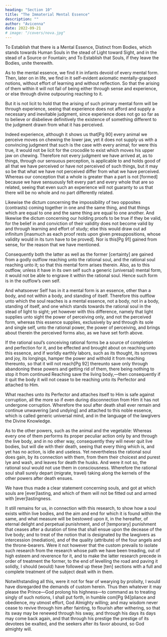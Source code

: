 ```yaml
---
heading: "Section 10"
title: "The Immaterial Mental Essence"
description: ""
author: "Avicenna"
date: 2022-09-21
# image: "/covers/nova.jpg"
---
```




To Establish that there is a Mental Essence, Distinct from Bodies, which stands towards Human Souls in the stead of Light toward Sight, and in the stead of a Source or Fountain; and To Establish that Souls, if they leave the Bodies, unite therewith.

As to the mental essence, we find it in infants devoid of every mental form. Then, later on in life, we find in it self-evident axiomatic mentally-grasped notions, without effort of learning and without reflection. So that the arising of them within it will not fail of being either through sense and experience, or else through divine outpouring reaching to it. 

But it is not licit to hold that the arising of such primary mental form will be through experience, seeing that experience does not afford and supply a necessary and inevitable judgment, since experience does not go so far as to believe or disbelieve definitively the existence of something different to the judgment drawn from what it has perceived. 

Indeed experience, although it shows us that[Pg 90] every animal we perceive moves on chewing the lower jaw, yet it does not supply us with a convincing judgment that such is the case with every animal; for were this true, it would not be licit for the crocodile to exist which moves his upper jaw on chewing. Therefore not every judgment we have arrived at, as to things, through our sensuous perception, is applicable to and holds good of all that we have perceived or have not perceived of such things, but it may so be that what we have not perceived differ from what we have perceived. Whereas our conception that a whole is greater than a part is not [formed] because we have sensuously felt every part and every whole that are so related, seeing that even such an experience will not guaranty to us that there will be no whole and no part differently related.

Likewise the dictum concerning the impossibility of two opposites (contrasts) coming together in one and the same thing, and that things which are equal to one and the same thing are equal to one another. And likewise the dictum concerning our holding proofs to be true if they be valid, for the belief in and conviction of their validity does not become valid by and through learning and effort of study; else this would draw out ad infinitum [inasmuch as each proof rests upon given presuppositions, whose validity would in its turn have to be proved]. Nor is this[Pg 91] gained from sense, for the reason that we have mentioned. 

Consequently both the latter as well as the former [certainty] are gained from a godly outflow reaching unto the rational soul, and the rational soul reaching unto it; so that this mental form arises therein. Also, as to this outflow, unless it have in its own self such a generic (universal) mental form, it would not be able to engrave it within the rational soul. Hence such form is in the outflow’s own self.

And whatsoever Self has in it a mental form is an essence, other than a body, and not within a body, and standing of itself. Therefore this outflow unto which the soul reaches is a mental essence, not a body, not in a body, standing of itself, and one which stands towards the rational soul in the stead of light to sight; yet however with this difference, namely that light supplies unto sight the power of perceiving only, and not the perceived form, whereas this essence supplies, exclusively by and through its sole and single self, unto the rational power, the power of perceiving, and brings about therein the perceived forms also, as we have set forth above.

If the rational soul’s conceiving rational forms be a source of completion and perfection for it, and be effected and brought about on reaching unto this essence, and if worldly earthly labors, such as its thought, its sorrows and joy, its longings, hamper the power and withold it from reaching thereunto, so that it will not reach[Pg 92] thereunto save only through abandoning these powers and getting rid of them, there being nothing to stop it from continued Reaching save the living body,—then consequently if it quit the body it will not cease to be reaching unto its Perfector and attached to Him.

What reaches unto its Perfector and attaches itself to Him is safe against corruption, all the more so if even during disconnection from Him it has not undergone corruption. Wherefore the soul after death shall ever remain and continue unwavering [and undying] and attached to this noble essence, which is called generic universal mind, and in the language of the lawgivers the Divine Knowledge.

As to the other powers, such as the animal and the vegetable: Whereas every one of them performs its proper peculiar action only by and through the live body, and in no other way, consequently they will never quit live bodies, but will die with their death, seeing that every thing which is, and yet has no action, is idle and useless. Yet nevertheless the rational soul does gain, by its connection with them, from them their choicest and purest lye and wash, and leaves for death the husks. And were it not so, the rational soul would not use them in consciousness. Wherefore the rational soul shall surely depart (migrate, travel) taking along the kernels of the other powers after death ensues.

We have thus made a clear statement concerning souls, and got at which souls are [ever]lasting, and which of them will not be fitted out and armed with [ever]lastingness. 

It still remains for us, in connection with this research, to show how a soul exists within live bodies, and the aim and end for which it is found within the same, and what measure will be bestowed upon it, in the hereafter, of eternal delight and perpetual punishment, and of [temporary] punishment that ceases after a duration of time that shall ensue upon the decease of the live body; and to treat of the notion that is designated by the lawgivers as intercession (mediation), and of the quality (attribute) of the four angels and the throne-bearers. Were it not however that the custom prevails to isolate such research from the research whose path we have been treading, out of high esteem and reverence for it, and to make the latter research precede in order of treatment the former, to the end of levelling the road and paving it solidly, I should (would) have followed up these [ten] sections with a full and complete treatment of the subject dealt with in them.

 Notwithstanding all this, were it not for fear of wearying by prolixity, I would have disregarded the demands of custom herein. Thus then whatever it may please the Prince—God prolong his highness—to command as to treating singly of such notions, I shall put forth, in humble com[Pg 94]pliance and obedience, my utmost effort, God Almighty willing; and may wisdom never cease to revive through him after fainting, to flourish after withering, so that its sway may be renewed through his sway, and through his days its days may come back again, and that through his prestige the prestige of its devotees be exalted, and the seekers after its favor abound, so God almighty will.
